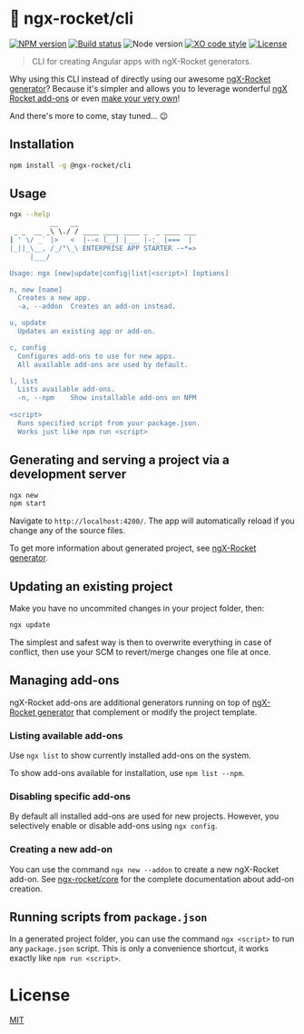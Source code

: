 # :rocket: ngx-rocket/cli

[![NPM version](https://img.shields.io/npm/v/@ngx-rocket/cli.svg)](https://www.npmjs.com/package/@ngx-rocket/cli)
[![Build status](https://img.shields.io/travis/ngx-rocket/cli/master.svg)](https://travis-ci.org/ngx-rocket/cli)
![Node version](https://img.shields.io/badge/node-%3E%3D6.0.0-brightgreen.svg)
[![XO code style](https://img.shields.io/badge/code_style-XO-5ed9c7.svg)](https://github.com/sindresorhus/xo)
[![License](https://img.shields.io/badge/license-MIT-blue.svg)](LICENSE)

> CLI for creating Angular apps with ngX-Rocket generators.

Why using this CLI instead of directly using our awesome
[ngX-Rocket generator](https://github.com/ngx-rocket/generator-ngx-rocket)?
Because it's simpler and allows you to leverage wonderful
[ngX Rocket add-ons](https://www.npmjs.com/search?q=ngx-rocket-addon) or even
[make your very own](https://github.com/ngx-rocket/generator-ngx-rocket-addon)!

And there's more to come, stay tuned... :wink:

## Installation

```sh
npm install -g @ngx-rocket/cli
```

## Usage

```sh
ngx --help
          __   __
 _ _  __ _\ \./ / ____ ____ ____ _  _ ____ ___
| ' \/ _` |>   <  |--< [__] |___ |-:_ |===  |
|_||_\__, /_/°\_\ ENTERPRISE APP STARTER -~*=>
     |___/

Usage: ngx [new|update|config|list|<script>] [options]

n, new [name]
  Creates a new app.
  -a, --addon  Creates an add-on instead.

u, update
  Updates an existing app or add-on.

c, config
  Configures add-ons to use for new apps.
  All available add-ons are used by default.

l, list
  Lists available add-ons.
  -n, --npm    Show installable add-ons on NPM
  
<script>
  Runs specified script from your package.json.
  Works just like npm run <script>
```

## Generating and serving a project via a development server

```sh
ngx new
npm start
```

Navigate to `http://localhost:4200/`.
The app will automatically reload if you change any of the source files.

To get more information about generated project, see
[ngX-Rocket generator](https://github.com/ngx-rocket/generator-ngx-rocket).

## Updating an existing project

Make you have no uncommited changes in your project folder, then:
```sh
ngx update
```

The simplest and safest way is then to overwrite everything in case of conflict, then use your SCM to revert/merge
changes one file at once.

## Managing add-ons

ngX-Rocket add-ons are additional generators running on top of
[ngX-Rocket generator](https://github.com/ngx-rocket/generator-ngx-rocket) that complement or modify the project
template.

### Listing available add-ons

Use `ngx list` to show currently installed add-ons on the system.

To show add-ons available for installation, use `npm list --npm`.

### Disabling specific add-ons

By default all installed add-ons are used for new projects.
However, you selectively enable or disable add-ons using `ngx config`.

### Creating a new add-on

You can use the command `ngx new --addon` to create a new ngX-Rocket add-on.
See [ngx-rocket/core](https://github.com/ngx-rocket/core) for the complete documentation about add-on creation.

## Running scripts from `package.json`

In a generated project folder, you can use the command `ngx <script>` to run any `package.json` script.
This is only a convenience shortcut, it works exactly like `npm run <script>`. 

# License

[MIT](LICENSE)
